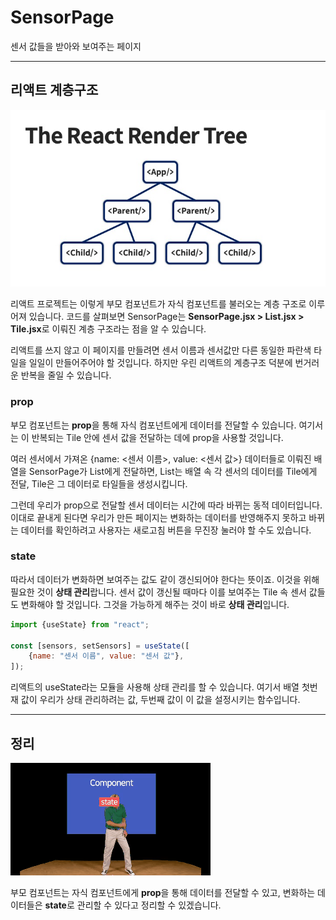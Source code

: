 # SensorPage

센서 값들을 받아와 보여주는 페이지

---

## 리액트 계층구조

![img.png](img.png)

리액트 프로젝트는 이렇게 부모 컴포넌트가 자식 컴포넌트를 불러오는 계층 구조로 이루어져 있습니다.
코드를 살펴보면 SensorPage는 **SensorPage.jsx > List.jsx > Tile.jsx**로 이뤄진 계층 구조라는 점을 알 수 있습니다.

리액트를 쓰지 않고 이 페이지를 만들려면 센서 이름과 센서값만 다른 동일한 파란색 타일을 일일이 만들어주어야 할 것입니다.
하지만 우린 리액트의 계층구조 덕분에 번거러운 반복을 줄일 수 있습니다.

### prop

부모 컴포넌트는 **prop**을 통해 자식 컴포넌트에게 데이터를 전달할 수 있습니다. 여기서는 이 반복되는 Tile 안에 센서 값을 전달하는 데에 prop을 사용할 것입니다.

여러 센서에서 가져온 {name: <센서 이름>, value: <센서 값>} 데이터들로 이뤄진 배열을 SensorPage가 List에게 전달하면, List는 배열 속 각 센서의
데이터를 Tile에게 전달, Tile은 그 데이터로 타일들을 생성시킵니다.

그런데 우리가 prop으로 전달할 센서 데이터는 시간에 따라 바뀌는 동적 데이터입니다. 이대로 끝내게 된다면 우리가 만든 페이지는 변화하는 데이터를 반영해주지 못하고 바뀌는 데이터를 확인하려고 사용자는 새로고침
버튼을 무진장 눌러야 할 수도 있습니다.

### state

따라서 데이터가 변화하면 보여주는 값도 같이 갱신되어야 한다는 뜻이죠. 이것을 위해 필요한 것이 **상태 관리**랍니다.
센서 값이 갱신될 때마다 이를 보여주는 Tile 속 센서 값들도 변화해야 할 것입니다. 그것을 가능하게 해주는 것이 바로 **상태 관리**입니다.

```jsx
import {useState} from "react";

const [sensors, setSensors] = useState([
    {name: "센서 이름", value: "센서 값"},
]);
```

리액트의 useState라는 모듈을 사용해 상태 관리를 할 수 있습니다. 여기서 배열 첫번재 값이 우리가 상태 관리하려는 값, 두번째 값이 이 값을 설정시키는 함수입니다.

---

## 정리

![gifit_1670436388869.gif](gifit_1670436388869.gif)

부모 컴포넌트는 자식 컴포넌트에게 **prop**을 통해 데이터를 전달할 수 있고, 변화하는 데이터들은 **state**로 관리할 수 있다고 정리할 수 있겠습니다.